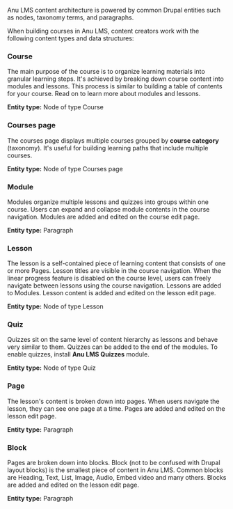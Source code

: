 Anu LMS content architecture is powered by common Drupal entities such as nodes, taxonomy terms, and paragraphs.

When building courses in Anu LMS, content creators work with the following content types and data structures:

### Course

The main purpose of the course is to organize learning materials into granular learning steps. It's achieved by breaking down course content into modules and lessons. This process is similar to building a table of contents for your course. Read on to learn more about modules and lessons.

**Entity type:** Node of type Course

### Courses page

The courses page displays multiple courses grouped by **course category** (taxonomy). It's useful for building learning paths that include multiple courses.

**Entity type:** Node of type Courses page

### Module

Modules organize multiple lessons and quizzes into groups within one course. Users can expand and collapse module contents in the course navigation. Modules are added and edited on the course edit page.

**Entity type:** Paragraph

### Lesson

The lesson is a self-contained piece of learning content that consists of one or more Pages. Lesson titles are visible in the course navigation. When the linear progress feature is disabled on the course level, users can freely navigate between lessons using the course navigation. Lessons are added to Modules. Lesson content is added and edited on the lesson edit page.

**Entity type:** Node of type Lesson

### Quiz

Quizzes sit on the same level of content hierarchy as lessons and behave very similar to them. Quizzes can be added to the end of the modules. To enable quizzes, install **Anu LMS Quizzes** module.

**Entity type:** Node of type Quiz

### Page

The lesson's content is broken down into pages. When users navigate the lesson, they can see one page at a time. Pages are added and edited on the lesson edit page.

**Entity type:** Paragraph

### Block

Pages are broken down into blocks. Block (not to be confused with Drupal layout blocks) is the smallest piece of content in Anu LMS. Common blocks are Heading, Text, List, Image, Audio, Embed video and many others. Blocks are added and edited on the lesson edit page.

**Entity type:** Paragraph